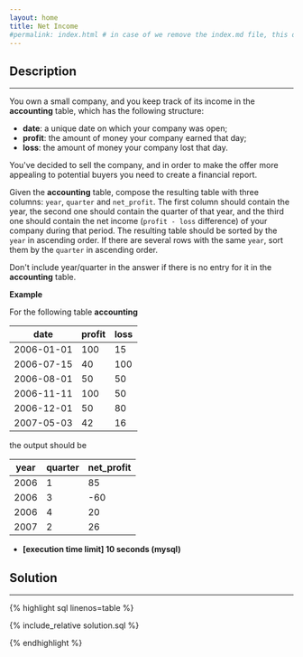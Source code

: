 ```yaml
---
layout: home
title: Net Income
#permalink: index.html # in case of we remove the index.md file, this doc will be the index page
---
```


<div class="row">
<div class="columnStmt" markdown="1">

## Description

---

You own a small company, and you keep track of its income in the **accounting** table, which has the following structure:

- **date**: a unique date on which your company was open;
- **profit**: the amount of money your company earned that day;
- **loss**: the amount of money your company lost that day.

You've decided to sell the company, and in order to make the offer more appealing to potential buyers you need to create a financial report.

Given the **accounting** table, compose the resulting table with three columns: <code>year</code>, <code>quarter</code> and <code>net_profit</code>. The first column should contain the year, the second one should contain the quarter of that year, and the third one should contain the net income (<code>profit - loss</code> difference) of your company during that period. The resulting table should be sorted by the <code>year</code> in ascending order. If there are several rows with the same <code>year</code>, sort them by the <code>quarter</code> in ascending order.

Don't include year/quarter in the answer if there is no entry for it in the **accounting** table.

**Example**

For the following table **accounting**

| date       | profit | loss |
| ---------- | ------ | ---- |
| 2006-01-01 | 100    | 15   |
| 2006-07-15 | 40     | 100  |
| 2006-08-01 | 50     | 50   |
| 2006-11-11 | 100    | 50   |
| 2006-12-01 | 50     | 80   |
| 2007-05-03 | 42     | 16   |

the output should be

| year | quarter | net_profit |
| ---- | ------- | ---------- |
| 2006 | 1       | 85         |
| 2006 | 3       | -60        |
| 2006 | 4       | 20         |
| 2007 | 2       | 26         |

- **[execution time limit] 10 seconds (mysql)**

</div>
<div class="columnSol" markdown="1">

## Solution

---

{% highlight sql linenos=table %}

{% include_relative solution.sql %}

{% endhighlight %}

</div>
</div>
